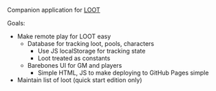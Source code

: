 Companion application for [LOOT](https://gilarpgs.itch.io/loot-qs)

Goals:
* Make remote play for LOOT easy
  * Database for tracking loot, pools, characters
    * Use JS localStorage for tracking state
    * Loot treated as constants
  * Barebones UI for GM and players
    * Simple HTML, JS to make deploying to GitHub Pages simple
* Maintain list of loot (quick start edition only)

